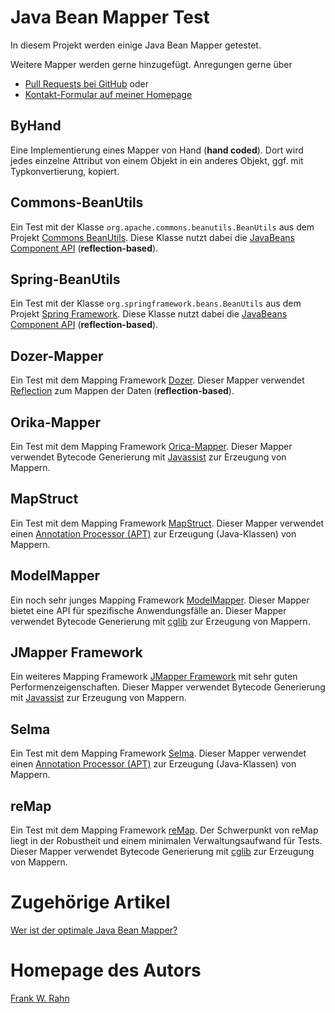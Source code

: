 # Java Bean Mapper Test
In diesem Projekt werden einige Java Bean Mapper getestet.

Weitere Mapper werden gerne hinzugefügt. Anregungen gerne über

* [Pull Requests bei GitHub](https://github.com/frank-rahn/performance/pulls) oder
* [Kontakt-Formular auf meiner Homepage](http://www.frank-rahn.de/contact/?utm_source=github&utm_medium=readme&utm_campaign=performance&utm_content=bean-mapper-test)

## ByHand
Eine Implementierung eines Mapper von Hand (**hand coded**). Dort wird jedes einzelne Attribut von einem Objekt in ein anderes Objekt, ggf. mit Typkonvertierung, kopiert.

## Commons-BeanUtils
Ein Test mit der Klasse `org.apache.commons.beanutils.BeanUtils` aus dem Projekt [Commons BeanUtils](http://commons.apache.org/proper/commons-beanutils/). Diese Klasse nutzt dabei die [JavaBeans Component API](http://docs.oracle.com/javase/6/docs/technotes/guides/beans/index.html) (**reflection-based**).

## Spring-BeanUtils
Ein Test mit der Klasse `org.springframework.beans.BeanUtils` aus dem Projekt [Spring Framework](http://projects.spring.io/spring-framework/). Diese Klasse nutzt dabei die [JavaBeans Component API](http://docs.oracle.com/javase/6/docs/technotes/guides/beans/index.html) (**reflection-based**).

## Dozer-Mapper
Ein Test mit dem Mapping Framework [Dozer](http://dozer.sf.net/). Dieser Mapper verwendet [Reflection](http://docs.oracle.com/javase/6/docs/technotes/guides/reflection/index.html) zum Mappen der Daten (**reflection-based**).

## Orika-Mapper
Ein Test mit dem Mapping Framework [Orica-Mapper](https://code.google.com/p/orika/). Dieser Mapper verwendet Bytecode Generierung mit [Javassist](http://www.csg.ci.i.u-tokyo.ac.jp/~chiba/javassist/) zur Erzeugung von Mappern.

## MapStruct
Ein Test mit dem Mapping Framework [MapStruct](http://mapstruct.org/). Dieser Mapper verwendet einen [Annotation Processor (APT)](http://docs.oracle.com/javase/6/docs/technotes/guides/apt/index.html) zur Erzeugung (Java-Klassen) von Mappern.

## ModelMapper
Ein noch sehr junges Mapping Framework [ModelMapper](http://modelmapper.org/). Dieser Mapper bietet eine API für spezifische Anwendungsfälle an. Dieser Mapper verwendet Bytecode Generierung mit [cglib](https://github.com/cglib/cglib/wiki) zur Erzeugung von Mappern.

## JMapper Framework
Ein weiteres Mapping Framework [JMapper Framework](http://jmapper-framework.github.io/jmapper-core/) mit sehr guten Performenzeigenschaften. Dieser Mapper verwendet Bytecode Generierung mit [Javassist](http://www.csg.ci.i.u-tokyo.ac.jp/~chiba/javassist/) zur Erzeugung von Mappern.

## Selma
Ein Test mit dem Mapping Framework [Selma](http://www.selma-java.org/). Dieser Mapper verwendet einen [Annotation Processor (APT)](http://docs.oracle.com/javase/6/docs/technotes/guides/apt/index.html) zur Erzeugung (Java-Klassen) von Mappern.

## reMap
Ein Test mit dem Mapping Framework [reMap](https://github.com/remondis-it/remap). Der Schwerpunkt von reMap liegt in der Robustheit und einem minimalen Verwaltungsaufwand für Tests. Dieser Mapper verwendet Bytecode Generierung mit [cglib](https://github.com/cglib/cglib/wiki) zur Erzeugung von Mappern.

# Zugehörige Artikel
[Wer ist der optimale Java Bean Mapper?](https://www.frank-rahn.de/java-bean-mapper/?utm_source=github&utm_medium=readme&utm_campaign=performance&utm_content=bean-mapper-test)

# Homepage des Autors
[Frank W. Rahn](https://www.frank-rahn.de/?utm_source=github&utm_medium=readme&utm_campaign=performance&utm_content=bean-mapper-test)